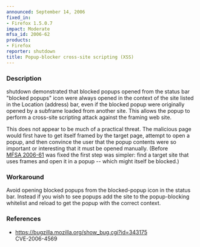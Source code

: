 ```yaml
---
announced: September 14, 2006
fixed_in:
- Firefox 1.5.0.7
impact: Moderate
mfsa_id: 2006-62
products:
- Firefox
reporter: shutdown
title: Popup-blocker cross-site scripting (XSS)
---
```


<h3>Description</h3>

<p>shutdown demonstrated that blocked popups opened from the status bar
"blocked popups" icon were always opened in the context of the site
listed in the Location (address) bar, even if the blocked popup were
originally opened by a subframe loaded from another site. This allows
the popup to perform a cross-site scripting attack against the framing
web site.</p>

<p>This does not appear to be much of a practical threat. The malicious
page would first have to get itself framed by the target page, attempt
to open a popup, and then convince the user that the popup contents
were so important or interesting that it must be opened manually. (Before
<a href="mfsa2006-61.html">MFSA 2006-61</a> was fixed the first step
was simpler: find a target site that uses frames and open it in a
popup -- which might itself be blocked.)</p>

<h3>Workaround</h3>

<p>Avoid opening blocked popups from the blocked-popup icon in the status
bar. Instead if you wish to see popups add the site to the popup-blocking
whitelist and reload to get the popup with the correct context.</p>

<h3>References</h3>

<ul>
<li><a href="https://bugzilla.mozilla.org/show_bug.cgi?id=343175">
https://bugzilla.mozilla.org/show_bug.cgi?id=343175</a><br/>
CVE-2006-4569</li>
</ul>




